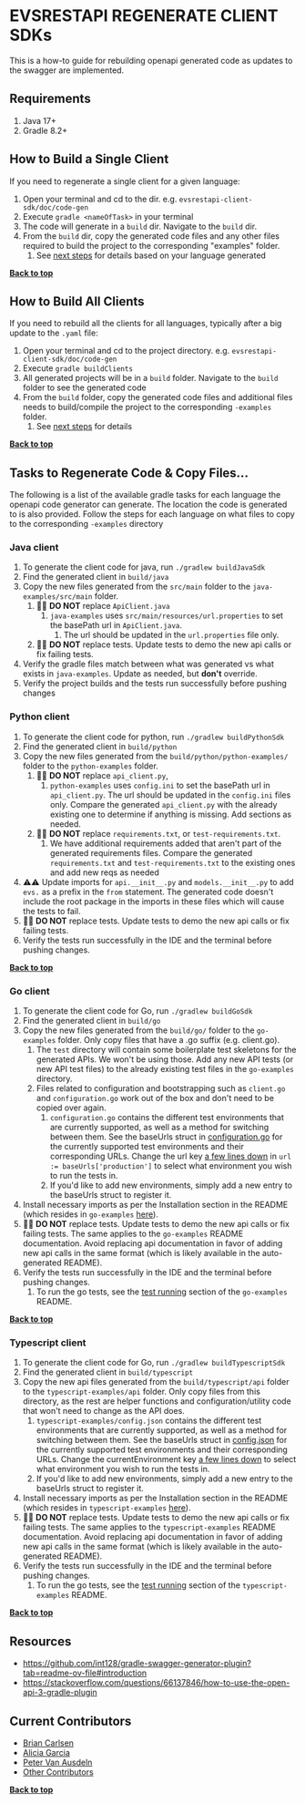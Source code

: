 <a name="top" />

# EVSRESTAPI REGENERATE CLIENT SDKs

This is a how-to guide for rebuilding openapi generated code as updates to the swagger are implemented.

## Requirements

1. Java 17+
2. Gradle 8.2+

## How to Build a Single Client

If you need to regenerate a single client for a given language:

1. Open your terminal and cd to the dir. e.g. `evsrestapi-client-sdk/doc/code-gen`
2. Execute `gradle <nameOfTask>` in your terminal
3. The code will generate in a `build` dir. Navigate to the `build` dir.
4. From the `build` dir, copy the generated code files and any other files required to build the project to the
   corresponding "examples" folder.
   1. See [next steps](#tasks-to-regenerate-code--copy-files) for details based on your language generated

**[Back to top](#evsrestapi-regenerate-client-sdks)**

## How to Build All Clients

If you need to rebuild all the clients for all languages, typically after a big update to the `.yaml` file:

1. Open your terminal and cd to the project directory. e.g. `evsrestapi-client-sdk/doc/code-gen`
2. Execute `gradle buildClients`
3. All generated projects will be in a `build` folder. Navigate to the `build` folder to see the generated code
4. From the `build` folder, copy the generated code files and additional files needs to build/compile the project to the
   corresponding `-examples` folder.
   1. See [next steps](#tasks-to-regenerate-code--copy-files) for details

**[Back to top](#evsrestapi-regenerate-client-sdks)**

## Tasks to Regenerate Code & Copy Files...

The following is a list of the available gradle tasks for each language the openapi code generator can generate. The
location the code is generated to is also provided. Follow the steps for each language on what files to copy to the
corresponding `-examples` directory

### Java client

1. To generate the client code for java, run `./gradlew buildJavaSdk`
2. Find the generated client in `build/java`
3. Copy the new files generated from the `src/main` folder to the `java-examples/src/main` folder.
   1. 🚫🚫 **DO NOT** replace `ApiClient.java`
      1. `java-examples` uses `src/main/resources/url.properties` to set the basePath url in `ApiClient.java`.
         1. The url should be updated in the `url.properties` file only.
   2. 🚫🚫 **DO NOT** replace tests. Update tests to demo the new api calls or fix failing tests.
4. Verify the gradle files match between what was generated vs what exists in `java-examples`. Update as needed, but
   **don't** override.
5. Verify the project builds and the tests run successfully before pushing changes

### Python client

1. To generate the client code for python, run `./gradlew buildPythonSdk`
2. Find the generated client in `build/python`
3. Copy the new files generated from the `build/python/python-examples/` folder to the `python-examples` folder.
   1. 🚫🚫 **DO NOT** replace `api_client.py`,
      1. `python-examples` uses `config.ini` to set the basePath url in `api_client.py`. The url should be updated in
         the `config.ini` files only. Compare the generated `api_client.py` with the already existing one to determine
         if anything is missing. Add sections as needed.
   2. 🚫🚫 **DO NOT** replace `requirements.txt`, or `test-requirements.txt`.
      1. We have additional requirements added that aren't part of the generated requirements files. Compare the
         generated `requirements.txt` and `test-requirements.txt` to the existing ones and add new reqs as needed
4. ⚠️⚠️ Update imports for `api.__init__.py` and `models.__init__.py` to add `evs.` as a prefix in the `from` statement. The generated
   code doesn't include the root package in the imports in these files which will cause the tests to fail.
5. 🚫🚫 **DO NOT** replace tests. Update tests to demo the new api calls or fix failing tests.
6. Verify the tests run successfully in the IDE and the terminal before pushing changes.

**[Back to top](#evsrestapi-regenerate-client-sdks)**

### Go client

1. To generate the client code for Go, run `./gradlew buildGoSdk`
2. Find the generated client in `build/go`
3. Copy the new files generated from the `build/go/` folder to the `go-examples` folder. Only copy files that have a .go suffix (e.g. client.go).
   1. The `test` directory will contain some boilerplate test skeletons for the generated APIs. We won't be using those. Add any new API tests (or new API test files) to the already existing test files in the `go-examples` directory.
   2. Files related to configuration and bootstrapping such as `client.go` and `configuration.go` work out of the box and don't need to be copied over again.
      1. `configuration.go` contains the different test environments that are currently supported, as well as a method for switching between them. See the baseUrls struct in [configuration.go](../../go-examples/configuration.go#L90) for the currently supported test environments and their corresponding URLs. Change the url key [a few lines down](../../go-examples/configuration.go#L99) in `url := baseUrls['production']` to select what environment you wish to run the tests in.
      2. If you'd like to add new environments, simply add a new entry to the baseUrls struct to register it.
4. Install necessary imports as per the Installation section in the README (which resides in `go-examples` [here](../../go-examples/README.md#installation)).
5. 🚫🚫 **DO NOT** replace tests. Update tests to demo the new api calls or fix failing tests. The same applies to the `go-examples` README documentation. Avoid replacing api documentation in favor of adding new api calls in the same format (which is likely available in the auto-generated README).
6. Verify the tests run successfully in the IDE and the terminal before pushing changes.
   1. To run the go tests, see the [test running](../../go-examples/README.md#test-running) section of the `go-examples` README.

**[Back to top](#evsrestapi-regenerate-client-sdks)**

### Typescript client

1. To generate the client code for Go, run `./gradlew buildTypescriptSdk`
2. Find the generated client in `build/typescript`
3. Copy the new api files generated from the `build/typescript/api` folder to the `typescript-examples/api` folder. Only copy files from this directory, as the rest are helper functions and configuration/utility code that won't need to change as the API does.
   1. `typescript-examples/config.json` contains the different test environments that are currently supported, as well as a method for switching between them. See the baseUrls struct in [config.json](../../typescript-examples/config.json#L2) for the currently supported test environments and their corresponding URLs. Change the currentEnvironment key [a few lines down](../../typescript-examples/config.json#L8) to select what environment you wish to run the tests in.
   2. If you'd like to add new environments, simply add a new entry to the baseUrls struct to register it.
4. Install necessary imports as per the Installation section in the README (which resides in `typescript-examples` [here](../../typescript-examples/README.md#extra-library-installation)).
5. 🚫🚫 **DO NOT** replace tests. Update tests to demo the new api calls or fix failing tests. The same applies to the `typescript-examples` README documentation. Avoid replacing api documentation in favor of adding new api calls in the same format (which is likely available in the auto-generated README).
6. Verify the tests run successfully in the IDE and the terminal before pushing changes.
   1. To run the go tests, see the [test running](../../typescript-examples/README.md#test-running) section of the `typescript-examples` README.

**[Back to top](#evsrestapi-regenerate-client-sdks)**

## Resources

- <https://github.com/int128/gradle-swagger-generator-plugin?tab=readme-ov-file#introduction>
- <https://stackoverflow.com/questions/66137846/how-to-use-the-open-api-3-gradle-plugin>

## Current Contributors

- [Brian Carlsen](https://github.com/bcarlsenca)
- [Alicia Garcia](https://github.com/gaaliciA1990)
- [Peter Van Ausdeln](https://github.com/peter-va)
- [Other Contributors](https://github.com/NCIEVS/evsrestapi-client-SDK/graphs/contributors)

**[Back to top](#evsrestapi-regenerate-client-sdks)**
